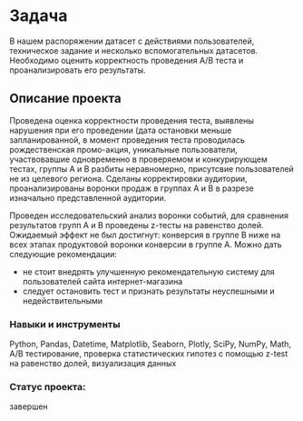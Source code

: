 # Задача

В нашем распоряжении датасет с действиями пользователей, техническое задание и несколько вспомогательных датасетов. Необходимо оценить корректность проведения А/В теста и проанализировать его результаты. 

## Описание проекта

   Проведена оценка корректности проведения теста, выявлены нарушения при его проведении (дата остановки меньше запланированной, в момент проведения теста проводилась рождественская промо-акция, уникальные пользователи, участвовавшие одновременно в проверяемом и конкурирующем тестах, группы А и В разбиты неравномерно, присутсвие пользователей не из целевого региона. Сделаны корректировки аудитории, проанализированы воронки продаж в группах А и В в разрезе изначально представленной аудитории.
   
Проведен исследовательский анализ воронки событий, для сравнения результатов групп А и В проведены z-тесты на равенство долей. Ожидаемый эффект не был достигнут: конверсия в группе B ниже на всех этапах продуктовой воронки конверсии в группе A. Можно дать следующие рекомендации: 

  * не стоит внедрять улучшенную рекомендательную систему для пользователей сайта интернет-магазина
  * следует остановить тест и признать результаты неуспешными и недействительными


###  Навыки и инструменты

 Python, Pandas, Datetime, Matplotlib, Seaborn, Plotly, SciPy, NumPy, Math, А/В тестирование, проверка статистических гипотез с помощью z-test на равенство долей, визуализация данных

### Cтатус проекта: 
завершен
